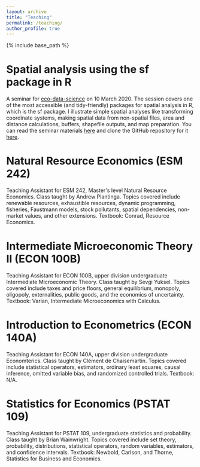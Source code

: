 ```yaml
---
layout: archive
title: "Teaching"
permalink: /teaching/
author_profile: true
---
```


{% include base_path %}

Spatial analysis using the sf package in R
======
A seminar for [eco-data-science](https://eco-data-science.github.io/) on 10 March 2020. The session covers one of the most accessible (and tidy-friendly) packages for spatial analysis in R, which is the sf package. I illustrate simple spatial analyses like transforming coordinate systems, making spatial data from non-spatial files, area and distance calculations, buffers, shapefile outputs, and map preparation. You can read the seminar materials [here](https://jacobgellman.github.io/eco-data-sci-sf.html) and clone the GitHub repository for it [here](https://github.com/jacobgellman/eco-data-sci-sf).

Natural Resource Economics (ESM 242)
======
Teaching Assistant for ESM 242, Master's level Natural Resource Economics. Class taught by Andrew Plantinga. Topics covered include renewable resources, exhaustible resources, dynamic programming, fisheries, Faustmann models, stock pollutants, spatial dependencies, non-market values, and other extensions. Textbook: Conrad, Resource Economics.

Intermediate Microeconomic Theory II (ECON 100B)
======
Teaching Assistant for ECON 100B, upper division undergraduate Intermediate Microeconomic Theory. Class taught by Sevgi Yuksel. Topics covered include taxes and price floors, general equilibrium, monopoly, oligopoly, externalities, public goods, and the economics of uncertainty. Textbook: Varian, Intermediate Microeconomics with Calculus.

Introduction to Econometrics (ECON 140A)
======
Teaching Assistant for ECON 140A, upper division undergraduate Economterics. Class taught by Clément de Chaisemartin. Topics covered include statistical operators, estimators, ordinary least squares, causal inference, omitted variable bias, and randomized controlled trials. Textbook: N/A.

Statistics for Economics (PSTAT 109)
======
Teaching Assistant for PSTAT 109, undergraduate statistics and probability. Class taught by Brian Wainwright. Topics covered include set theory, probability, distributions, statistical operators, random variables, estimators, and confidence intervals. Textbook: Newbold, Carlson, and Thorne, Statistics for Business and Economics.